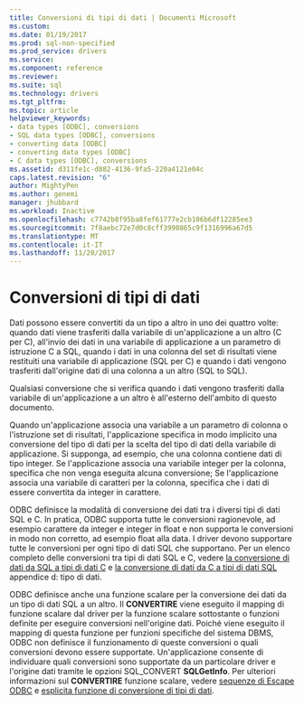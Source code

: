 ```yaml
---
title: Conversioni di tipi di dati | Documenti Microsoft
ms.custom: 
ms.date: 01/19/2017
ms.prod: sql-non-specified
ms.prod_service: drivers
ms.service: 
ms.component: reference
ms.reviewer: 
ms.suite: sql
ms.technology: drivers
ms.tgt_pltfrm: 
ms.topic: article
helpviewer_keywords:
- data types [ODBC], conversions
- SQL data types [ODBC], conversions
- converting data [ODBC]
- converting data types [ODBC]
- C data types [ODBC], conversions
ms.assetid: d311fe1c-d882-4136-9fa5-220a4121e04c
caps.latest.revision: "6"
author: MightyPen
ms.author: genemi
manager: jhubbard
ms.workload: Inactive
ms.openlocfilehash: c7742b8f95ba8fef61777e2cb106b6df12285ee3
ms.sourcegitcommit: 7f8aebc72e7d0c8cff3990865c9f1316996a67d5
ms.translationtype: MT
ms.contentlocale: it-IT
ms.lasthandoff: 11/20/2017
---
```

# <a name="data-type-conversions"></a>Conversioni di tipi di dati
Dati possono essere convertiti da un tipo a altro in uno dei quattro volte: quando dati viene trasferiti dalla variabile di un'applicazione a un altro (C per C), all'invio dei dati in una variabile di applicazione a un parametro di istruzione C a SQL, quando i dati in una colonna del set di risultati viene restituiti una variabile di applicazione (SQL per C) e quando i dati vengono trasferiti dall'origine dati di una colonna a un altro (SQL to SQL).  
  
 Qualsiasi conversione che si verifica quando i dati vengono trasferiti dalla variabile di un'applicazione a un altro è all'esterno dell'ambito di questo documento.  
  
 Quando un'applicazione associa una variabile a un parametro di colonna o l'istruzione set di risultati, l'applicazione specifica in modo implicito una conversione del tipo di dati per la scelta del tipo di dati della variabile di applicazione. Si supponga, ad esempio, che una colonna contiene dati di tipo integer. Se l'applicazione associa una variabile integer per la colonna, specifica che non venga eseguita alcuna conversione; Se l'applicazione associa una variabile di caratteri per la colonna, specifica che i dati di essere convertita da integer in carattere.  
  
 ODBC definisce la modalità di conversione dei dati tra i diversi tipi di dati SQL e C. In pratica, ODBC supporta tutte le conversioni ragionevole, ad esempio carattere da integer e integer in float e non supporta le conversioni in modo non corretto, ad esempio float alla data. I driver devono supportare tutte le conversioni per ogni tipo di dati SQL che supportano. Per un elenco completo delle conversioni tra tipi di dati SQL e C, vedere [la conversione di dati da SQL a tipi di dati C](../../../odbc/reference/appendixes/converting-data-from-sql-to-c-data-types.md) e [la conversione di dati da C a tipi di dati SQL](../../../odbc/reference/appendixes/converting-data-from-c-to-sql-data-types.md) appendice d: tipo di dati.  
  
 ODBC definisce anche una funzione scalare per la conversione dei dati da un tipo di dati SQL a un altro. Il **CONVERTIRE** viene eseguito il mapping di funzione scalare dal driver per la funzione scalare sottostante o funzioni definite per eseguire conversioni nell'origine dati. Poiché viene eseguito il mapping di questa funzione per funzioni specifiche del sistema DBMS, ODBC non definisce il funzionamento di queste conversioni o quali conversioni devono essere supportate. Un'applicazione consente di individuare quali conversioni sono supportate da un particolare driver e l'origine dati tramite le opzioni SQL_CONVERT **SQLGetInfo**. Per ulteriori informazioni sul **CONVERTIRE** funzione scalare, vedere [sequenze di Escape ODBC](../../../odbc/reference/develop-app/escape-sequences-in-odbc.md) e [esplicita funzione di conversione di tipi di dati](../../../odbc/reference/appendixes/explicit-data-type-conversion-function.md).
